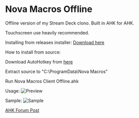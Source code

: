 # Nova Macros Offline
Offline version of my Stream Deck clono. Built in AHK for AHK. 

Touchscreen use heavily recommended.


Installing from releases installer: [Download here](https://github.com/elModo7/Nova-Macros-Offline/releases/download/2.4-Offline/Nova.Macros.Offline.Installer.exe)



How to install from source:

Download AutoHotkey from [here](https://www.autohotkey.com/)

Extract source to "C:\ProgramData\Nova Macros"

Run Nova Macros Client Offline.ahk


Usage:
![Preview](https://i.postimg.cc/VvF8tbF4/Untitled.gif)

Sample:
![Sample](https://i.postimg.cc/brVvCHLC/sample.jpg)

[AHK Forum Post](https://www.autohotkey.com/boards/viewtopic.php?f=6&t=74562)
